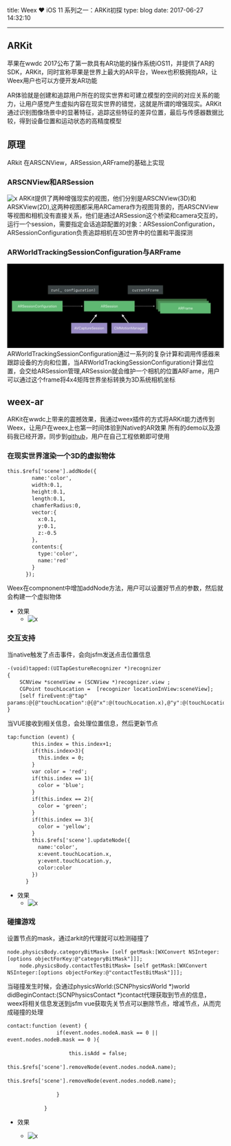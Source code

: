 title: Weex ❤️ iOS 11 系列之一：ARKit初探
type: blog
date: 2017-06-27 14:32:10

---

## ARKit
苹果在wwdc 2017公布了第一款具有AR功能的操作系统iOS11，并提供了AR的SDK，ARKit，同时宣称苹果是世界上最大的AR平台，Weex也积极拥抱AR，让Weex用户也可以方便开发AR功能

AR体验就是创建和追踪用户所在的现实世界和可建立模型的空间的对应关系的能力，让用户感觉产生虚拟内容在现实世界的错觉，这就是所谓的增强现实。ARKit通过识别图像场景中的显著特征，追踪这些特征的差异位置，最后与传感器数据比较，得到设备位置和运动状态的高精度模型

## 原理
ARkit 在ARSCNView，ARSession,ARFrame的基础上实现

### ARSCNView和ARSession
![x](http://upload-images.jianshu.io/upload_images/6271687-d5b0e534ef0d7aaa.png?imageMogr2/auto-orient/strip%7CimageView2/2)
ARKit提供了两种增强现实的视图，他们分别是ARSCNView(3D)和ARSKView(2D),这两种视图都采用ARCamera作为视图背景的，而ARSCNView等视图和相机没有直接关系，他们是通过ARSession这个桥梁和camera交互的，运行一个session，需要指定会话追踪配置的对象：ARSessionConfiguration，ARSessionConfiguration负责追踪相机在3D世界中的位置和平面探测

### ARWorldTrackingSessionConfiguration与ARFrame
![x](https://github.com/kfeagle/firstdemo/blob/master/arkit.png?raw=true)
ARWorldTrackingSessionConfiguration通过一系列的复杂计算和调用传感器来跟踪设备的方向和位置，当ARWorldTrackingSessionConfiguration计算出位置，会交给ARSession管理,ARSession就会维护一个相机的位置ARFame，用户可以通过这个frame将4x4矩阵世界坐标转换为3D系统相机坐标

## weex-ar
ARKit在wwdc上带来的震撼效果，我通过weex插件的方式将ARKit能力透传到Weex，让用户在weex上也第一时间体验到Native的AR效果
所有的demo以及源码我已经开源，同步到[github](https://github.com/kfeagle/weex-ar)，用户在自己工程依赖即可使用

### 在现实世界渲染一个3D的虚拟物体
```
this.$refs['scene'].addNode({
        name:'color',
        width:0.1,
        height:0.1,
        length:0.1,
        chamferRadius:0,
        vector:{
          x:0.1,
          y:0.1,
          z:-0.5
        },
        contents:{
          type:'color',
          name:'red'
        }
      });
```
Weex在compnonent中增加addNode方法，用户可以设置好节点的参数，然后就会构建一个虚拟物体
- 效果
   - ![x](http://gitlab.alibaba-inc.com/Jerry/amapdemo/raw/master/ar/1.gif)

### 交互支持
当native触发了点击事件，会向jsfm发送点击位置信息

```
-(void)tapped:(UITapGestureRecognizer *)recognizer
{
    SCNView *sceneView = (SCNView *)recognizer.view ;
    CGPoint touchLocation =  [recognizer locationInView:sceneView];
    [self fireEvent:@"tap" params:@{@"touchLocation":@{@"x":@(touchLocation.x),@"y":@(touchLocation.y)}}];
}
```
当VUE接收到相关信息，会处理位置信息，然后更新节点
```
tap:function (event) {
        this.index = this.index+1;
        if(this.index>3){
          this.index = 0;
        }
        var color = 'red';
        if(this.index == 1){
          color = 'blue';
        }
        if(this.index == 2){
          color = 'green';
        }
        if(this.index == 3){
          color = 'yellow';
        }
        this.$refs['scene'].updateNode({
          name:'color',
          x:event.touchLocation.x,
          y:event.touchLocation.y,
          color:color
        })
      }
```
- 效果
   - ![x](http://gitlab.alibaba-inc.com/Jerry/amapdemo/raw/master/ar/tap.gif)

### 碰撞游戏
设置节点的mask，通过arkit的代理就可以检测碰撞了
```
node.physicsBody.categoryBitMask= [self getMask:[WXConvert NSInteger:[options objectForKey:@"categoryBitMask"]]];
    node.physicsBody.contactTestBitMask= [self getMask:[WXConvert NSInteger:[options objectForKey:@"contactTestBitMask"]]];
```
当碰撞发生时候，会通过physicsWorld:(SCNPhysicsWorld *)world didBeginContact:(SCNPhysicsContact *)contact代理获取到节点的信息，weex将相关信息发送到jsfm
vue获取先关节点可以删除节点，增减节点，从而完成碰撞的处理
```
contact:function (event) {
                if(event.nodes.nodeA.mask == 0 || event.nodes.nodeB.mask == 0 ){

                    this.isAdd = false;
                    this.$refs['scene'].removeNode(event.nodes.nodeA.name);
                    this.$refs['scene'].removeNode(event.nodes.nodeB.name);

                }

            }
```

- 效果

  - ![x](http://gitlab.alibaba-inc.com/Jerry/amapdemo/raw/master/ar/game.gif)